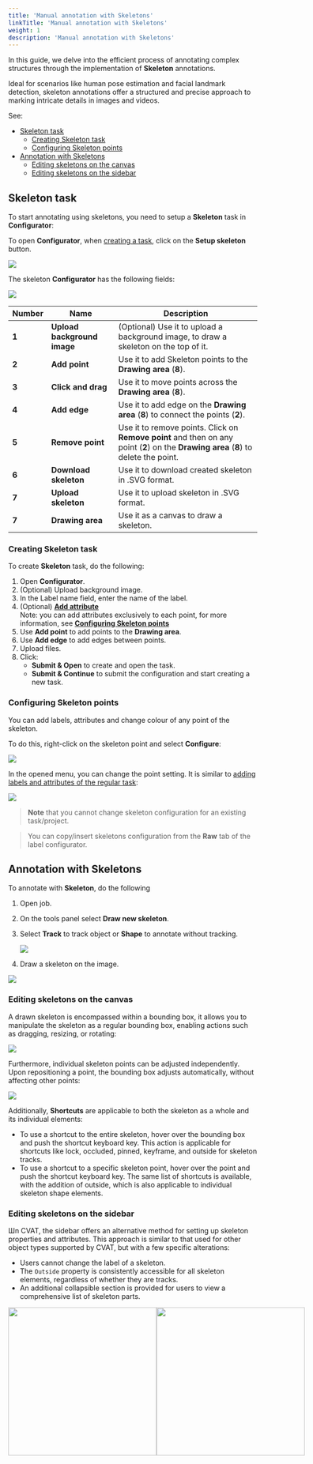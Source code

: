 ```yaml
---
title: 'Manual annotation with Skeletons'
linkTitle: 'Manual annotation with Skeletons'
weight: 1
description: 'Manual annotation with Skeletons'
---
```


In this guide, we delve into the efficient process of annotating complex
structures through the implementation of **Skeleton** annotations.

Ideal for scenarios like human pose estimation and
facial landmark detection, skeleton annotations offer a
structured and precise approach to marking intricate
details in images and videos.

See:

- [Skeleton task](#skeleton-task)
  - [Creating Skeleton task](#creating-skeleton-task)
  - [Configuring Skeleton points](#configuring-skeleton-points)
- [Annotation with Skeletons](#annotation-with-skeletons)
  - [Editing skeletons on the canvas](#editing-skeletons-on-the-canvas)
  - [Editing skeletons on the sidebar](#editing-skeletons-on-the-sidebar)

## Skeleton task

To start annotating using skeletons, you need to setup a **Skeleton** task
in **Configurator**:

To open **Configurator**, when [creating a task](/docs/manual/basics/create_an_annotation_task/),
click on the **Setup skeleton** button.

![](/images/image-setup-skeleton-1.jpg)

The skeleton **Configurator** has the following fields:

![](/images/image-skeleton-configurator-overview.jpg)

| Number | Name                        | Description                                                                                                                           |
| ------ | --------------------------- | ------------------------------------------------------------------------------------------------------------------------------------- |
| **1**  | **Upload background image** | (Optional) Use it to upload a background image, to draw a skeleton on the top of it.                                                  |
| **2**  | **Add point**               | Use it to add Skeleton points to the **Drawing area** (**8**).                                                                        |
| **3**  | **Click and drag**          | Use it to move points across the **Drawing area** (**8**).                                                                            |
| **4**  | **Add edge**                | Use it to add edge on the **Drawing area** (**8**) to connect the points (**2**).                                                     |
| **5**  | **Remove point**            | Use it to remove points. Click on **Remove point** and then on any point (**2**) on the **Drawing area** (**8**) to delete the point. |
| **6**  | **Download skeleton**       | Use it to download created skeleton in .SVG format.                                                                                   |
| **7**  | **Upload skeleton**         | Use it to upload skeleton in .SVG format.                                                                                             |
| **7**  | **Drawing area**            | Use it as a canvas to draw a skeleton.                                                                                                |

### Creating Skeleton task

To create **Skeleton** task, do the following:

1. Open **Configurator**.
2. (Optional) Upload background image.
3. In the Label name field, enter the name of the label.
4. (Optional) [**Add attribute**](/docs/manual/basics/create_an_annotation_task/#add-an-attribute)
   <br>Note: you can add attributes exclusively to each point,
   for more information, see [**Configuring Skeleton points**](#configuring-skeleton-points)
5. Use **Add point** to add points to the **Drawing area**.
6. Use **Add edge** to add edges between points.
7. Upload files.
8. Click:
   - **Submit & Open** to create and open the task.
   - **Submit & Continue** to submit the configuration and start creating a new task.


### Configuring Skeleton points

You can add labels, attributes and change colour of any point of the skeleton.

To do this, right-click on the skeleton point and select **Configure**:

![](/images/image-skeleton-drawn-example.jpg)

In the opened menu, you can change the point setting. It is similar to
[adding labels and attributes of the regular task](docs/manual/basics/create_an_annotation_task/#create-a-task):

![](/images/image-skeleton-point-setup.jpg)


> **Note** that you cannot change skeleton configuration for an existing task/project.

> You can copy/insert skeletons configuration from the **Raw** tab of the label configurator.

## Annotation with Skeletons

To annotate with **Skeleton**, do the following

1. Open job.
2. On the tools panel select **Draw new skeleton**.
3. Select **Track** to track object or **Shape** to annotate
   without tracking.

   ![](/images/image-draw-new-skeleton.jpg)

4. Draw a skeleton on the image.

![](/images/image-draw-new-skeleton.gif)


### Editing skeletons on the canvas

A drawn skeleton is encompassed within a bounding box,
it allows you to manipulate the skeleton as a regular bounding box,
enabling actions such as dragging, resizing, or rotating:

![](/images/skeleton_editing_canvas.gif)

Furthermore, individual skeleton points can be adjusted independently.
Upon repositioning a point, the bounding box adjusts automatically,
without affecting other points:

![](/images/skeleton_editing_canvas-2.gif)

Additionally, **Shortcuts** are applicable
to both the skeleton as a whole and its individual elements:

- To use a shortcut to the entire skeleton, hover over
  the bounding box and push the shortcut keyboard key.
  This action is applicable for shortcuts like lock, occluded,
  pinned, keyframe, and outside for skeleton tracks.
- To use a shortcut to a specific skeleton point, hover over the
  point and push the shortcut keyboard key.
  The same list of shortcuts is available, with the addition of outside,
  which is also applicable to individual skeleton shape elements.

### Editing skeletons on the sidebar

Шn CVAT, the sidebar offers an alternative method for setting up skeleton properties and attributes.
This approach is similar to that used for other object types supported by CVAT, but with a few specific alterations:

- Users cannot change the label of a skeleton.
- The `Outside` property is consistently accessible for all skeleton elements, regardless of whether they are tracks.
- An additional collapsible section is provided for users to view a comprehensive list of skeleton parts.

<div style="display: flex; align-items: flex-start;">
    <img src="/images/image-skeleton-track-sidebar.jpg" width="300px" />
    <img src="/images/image-skeleton-shape-sidebar.jpg" width="300px" />
</div>
